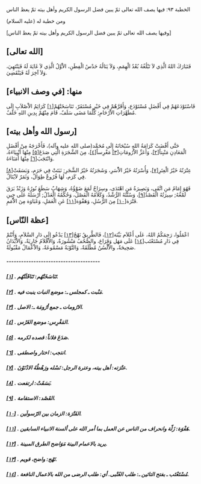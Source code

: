   الخطبة  ٩٣: فيها يصف الله تعالى ثمّ يبين فضل الرسول الكريم وأهل بيته ثمّ يعظ الناس	

ومن خطبة له (عليه السلام)

[وفيها يصف الله تعالى ثمّ يبين فضل الرسول الكريم وأهل بيته ثمّ يعظ الناس]

## [الله تعالى]

فَتَبَارَكَ اللهُ الَّذِي لاَ تَبْلُغُهُ بُعْدُ الْهِمَمِ،  وَلاَ يَنَالُهُ حَدْسُ الْفِطَنِ، الاَْوَّلُ الَّذِي لاَ غَايَةَ لَهُ  فَيَنْتَهِيَ، وَلاَ آخِرَ لَهُ فَيَنْقَضِيَ.

## منها: [في وصف الانبياء]

فَاسْتَوْدَعَهُمْ فِي أَفْضَلِ مُسْتَوْدَع، وَأَقَرَّهُمْ فِي خَيْرِ مُسْتَقَرّ، تَنَاسَخَتْهُمْ[[١\]](https://arabic.balaghah.net/node/542#_ftn1) كَرَائِمُ الاَْصْلاَبِ إِلَى مُطَهَّرَاتِ الاَْرْحَامِ; كُلَّمَا مَضَى سَلَفٌ، قَامَ مِنْهُمْ بِدِينِ اللهِ خَلَفٌ.

## [رسول الله وأهل بيته]

حَتَّى أَفْضَتْ كَرَامَةُ اللهِ سُبْحَانَهُ إِلَى  مُحَمَّد(صلى الله عليه وآله)، فَأَخْرَجَهُ مِنْ أَفْضَلِ الْمَعَادِنِ  مَنْبِتاً[[٢\]](https://arabic.balaghah.net/node/542#_ftn2)، وَأَعَزِّ الاَْرُومَاتِ[[٣\]](https://arabic.balaghah.net/node/542#_ftn3) مَغْرِساً[[٤\]](https://arabic.balaghah.net/node/542#_ftn4)، مِنَ الشَّجَرَةِ الَّتِي صَدَعَ[[٥\]](https://arabic.balaghah.net/node/542#_ftn5) مِنْهَا أَنْبِيَاءَهُ، وَانْتَجَبَ[[٦\]](https://arabic.balaghah.net/node/542#_ftn6) مِنْهَا أُمَنَاءَهُ.

عِتْرَتُهُ خَيْرُ الْعِتَرِ[[٧\]](https://arabic.balaghah.net/node/542#_ftn7)، وَأُسْرَتُهُ خَيْرُ الاُْسَرِ، وَشَجَرَتُهُ خَيْرُ الشَّجَرِ; نَبَتَتْ فِي حَرَم، وَبَسَقَتْ[[٨\]](https://arabic.balaghah.net/node/542#_ftn8) فِي كَرَم، لَهَا فُرُوعٌ طِوَالٌ، وَثَمَرٌ لاَيُنَالُ.

فَهُوَ إِمَامُ مَنِ اتَّقَى، وَبَصِيرَةُ مَنِ اهْتَدَى،  وسِرَاجٌ لَمَعَ ضَوْؤُهُ، وَشِهَابٌ سَطَعَ نُورُهُ وَزَنْدٌ بَرَقَ  لَمْعُهُ; سِيرَتُهُ الْقَصْدُ[[٩\]](https://arabic.balaghah.net/node/542#_ftn9)، وَسُنَّتُهُ الرُّشْدُ، وَكَلاَمُهُ الْفَصْلُ، وَحُكْمُهُ الْعَدْلُ; أَرْسَلَهُ عَلَى حِينِ فَتْرَة[[١٠\]](https://arabic.balaghah.net/node/542#_ftn10) مِنَ الرُّسُلِ، وَهَفْوَة[[١١\]](https://arabic.balaghah.net/node/542#_ftn11) عَنِ الْعَمَلِ، وَغَبَاوَة مِنَ الاُْمَمِ.

## [عظة النّاس]

اعْمَلُوا، رَحِمَكُمُ اللهُ، عَلَى أَعْلاَم بَيِّنَة[[١٢\]](https://arabic.balaghah.net/node/542#_ftn12)، فَالطَّرِيقُ نَهْجٌ[[١٣\]](https://arabic.balaghah.net/node/542#_ftn13) يَدْعُو إلَى دَارِ السَّلاَمِ، وَأَنْتُمْ فِي دَارِ مُسْتَعْتَب[[١٤\]](https://arabic.balaghah.net/node/542#_ftn14) عَلَى مَهَل وَفَرَاغ، والصُّحُفُ مَنْشُورَةٌ، وَالاَْقْلاَمُ جَارِيَةٌ، وَالاَْبْدَانُ صَحِيحَةٌ، والاَْلْسُنُ مُطْلَقَةٌ، وَالتَّوْبَةُ  مَسْمُوعَةٌ، وَالاَْعْمَالُ مَقْبُولَةٌ.

##### --------------------------------------

##### [[١\]](https://arabic.balaghah.net/node/542#_ftnref1) . تَنَاسَخَتْهُم: تَنَاقَلَتْهُم.

##### [[٢\]](https://arabic.balaghah.net/node/542#_ftnref2) . مَنْبت ـ كمجلس ـ: موضع النبات ينبت فيه.

##### [[٣\]](https://arabic.balaghah.net/node/542#_ftnref3) . الارُومات ـ جمع أرُومَة ـ: الاصل.

##### [[٤\]](https://arabic.balaghah.net/node/542#_ftnref4) . المَغْرِس: موضع الغَرْس.

##### [[٥\]](https://arabic.balaghah.net/node/542#_ftnref5) . صَدَعَ فلاناً: قصده لكرمه.

##### [[٦\]](https://arabic.balaghah.net/node/542#_ftnref6) . انتجب: اختار واصطفى.

##### [[٧\]](https://arabic.balaghah.net/node/542#_ftnref7) . عتْرَته: أهل بيته، وعترة الرجل: نَسْله ورَهْطُهُ الادْنَوْنَ.

##### [[٨\]](https://arabic.balaghah.net/node/542#_ftnref8) . بَسَقَتْ: ارتفعت.

##### [[٩\]](https://arabic.balaghah.net/node/542#_ftnref9) . القَصْد: الاستقامة.

##### [[١٠\]](https://arabic.balaghah.net/node/542#_ftnref10) . الفَتْرَة: الزمان بين الرّسولَين.

##### [[١١\]](https://arabic.balaghah.net/node/542#_ftnref11) . هَفْوَة: زَلّة وانحراف من الناس عن العمل بما أمر الله على ألسنة الانبياء السابقين.

##### [[١٢\]](https://arabic.balaghah.net/node/542#_ftnref12) . يريد بالاعمام البينة مَوَاضح الطرق المبينة.

##### [[١٣\]](https://arabic.balaghah.net/node/542#_ftnref13) . نَهْج: واضح، قويم.

##### [[١٤\]](https://arabic.balaghah.net/node/542#_ftnref14) . مُسْتَعْتَب ـ بفتح التائين ـ: طلب العُتْبى. أي: طلب الرضى من الله بالاعمال النافعة. 
